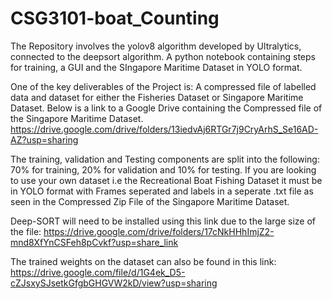 # CSG3101-boat_Counting
The Repository involves the yolov8 algorithm developed by Ultralytics, connected to the deepsort algorithm. A python notebook containing steps for training, a GUI and the SIngapore Maritime Dataset in YOLO format.

One of the key deliverables of the Project is: A compressed file of labelled data and dataset for either the Fisheries Dataset or Singapore Maritime Dataset.
Below is a link to a Google Drive containing the Compressed file of the Singapore Maritime Dataset.
https://drive.google.com/drive/folders/13iedvAj6RTGr7j9CryArhS_Se16AD-AZ?usp=sharing

The training, validation and Testing components are split into the following:
70% for training, 20% for validation and 10% for testing. If you are looking to use your own dataset i.e the Recreational Boat Fishing Dataset it must be in YOLO format with Frames seperated and labels in a seperate .txt file as seen in the Compressed Zip File of the Singapore Maritime Dataset.

Deep-SORT will need to be installed using this link due to the large size of the file: https://drive.google.com/drive/folders/17cNkHHhImjZ2-mnd8XfYnCSFeh8pCvkf?usp=share_link

The trained weights on the dataset can also be found in this link: https://drive.google.com/file/d/1G4ek_D5-cZJsxySJsetkGfgbGHGVW2kD/view?usp=sharing
